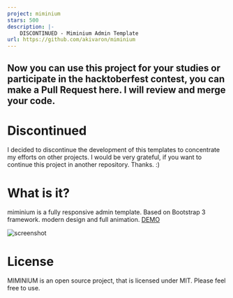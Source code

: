 ```yaml
---
project: miminium
stars: 500
description: |-
    DISCONTINUED - Miminium Admin Template
url: https://github.com/akivaron/miminium
---
```


## Now you can use this project for your studies or participate in the hacktoberfest contest, you can make a Pull Request here. I will review and merge your code.

# Discontinued
I decided to discontinue the development of this templates to concentrate my efforts on other projects. I would be very grateful, if you want to continue this project in another repository. Thanks. :)

# What is it?
miminium is a fully responsive admin template. Based on Bootstrap 3 framework. modern design and full animation. [DEMO](http://akivaron.github.io/miminium/)

![screenshot](https://github.com/akivaron/miminium/blob/master/asset/img/ss.png "screenshot")
# License
MIMINIUM is an open source project, that is licensed under MIT. Please feel free to use.

